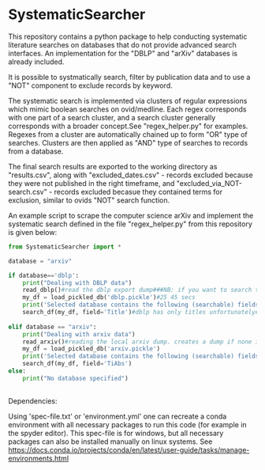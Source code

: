 # SystematicSearcher
This repository contains a python package to help conducting systematic literature searches on databases that do not provide advanced search interfaces. An implementation for the "DBLP" and "arXiv" databases is already included.

It is possible to systmatically search, filter by publication data and to use a "NOT" component to exclude records by keyword.

The systematic search is implemented via clusters of regular expressions which mimic boolean searches on ovid/medline. Each regex corresponds with one part of a search cluster, and a search cluster generally corresponds with a broader concept.See "regex_helper.py" for examples. Regexes from a cluster are automatically chained up to form "OR" type of searches. Clusters are then applied as "AND" type of searches to records from a database. 

The final search results are exported to the working directory as "results.csv", along with "excluded_dates.csv" - records excluded because they were not published in the right timeframe, and "excluded_via_NOT-search.csv" - records excluded becasue they contained terms for exclusion, similar to ovids "NOT" search function.

An example script to scrape the computer science arXiv and implement the systematic search defined in the file "regex_helper.py" from this repository is given below:

```python
from SystematicSearcher import *

database = "arxiv"

if database=='dblp':  
    print("Dealing with DBLP data")
    read_dblp()#read the dblp export dump###NB: if you want to search the dblp, please download the database and its dtd file and unzip it in your working directory: https://dblp.uni-trier.de/faq/How+can+I+download+the+whole+dblp+dataset
    my_df = load_pickled_db('dblp.pickle')#25 45 secs
    print('Selected database contains the following (searchable) fields: {}'.format(my_df.columns))
    search_df(my_df, field='Title')#dblp has only titles unfortunately#search the specified fild with the pre-defined systematic search and save results to spreadsheet
    
elif database == "arxiv":
    print("Dealing with arxiv data")
    read_arxiv()#reading the local arxiv dump. creates a dump if none is found. Pass optional parameter to define date from which to scrape and refer to method for more info  
    my_df = load_pickled_db('arxiv.pickle')
    print('Selected database contains the following (searchable) fields: {}'.format(my_df.columns))
    search_df(my_df, field='TiAbs')
else:
    print("No database specified")    
    
```    

Dependencies:

Using 'spec-file.txt' or 'environment.yml' one can recreate a conda environment with all necessary packages to run this code (for example in the spyder editor). This spec-file is for windows, but all necessary packages can also be installed manually on linux systems. See https://docs.conda.io/projects/conda/en/latest/user-guide/tasks/manage-environments.html

